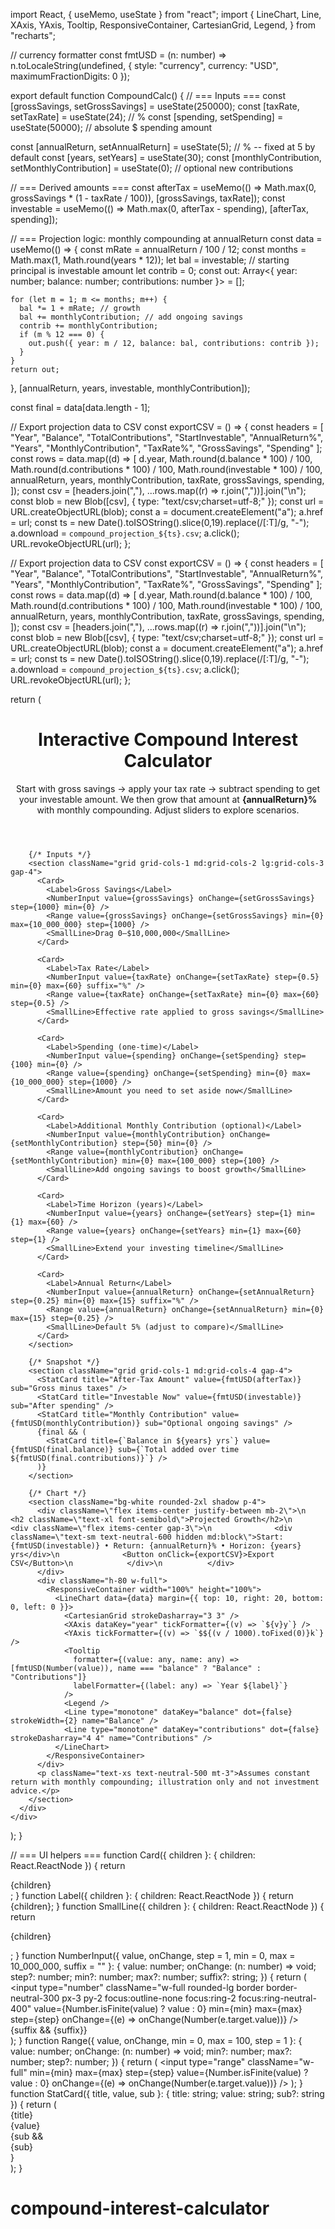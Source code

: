 import React, { useMemo, useState } from "react";
import {
  LineChart,
  Line,
  XAxis,
  YAxis,
  Tooltip,
  ResponsiveContainer,
  CartesianGrid,
  Legend,
} from "recharts";

// currency formatter
const fmtUSD = (n: number) =>
  n.toLocaleString(undefined, { style: "currency", currency: "USD", maximumFractionDigits: 0 });

export default function CompoundCalc() {
  // === Inputs ===
  const [grossSavings, setGrossSavings] = useState<number>(250000);
  const [taxRate, setTaxRate] = useState<number>(24); // %
  const [spending, setSpending] = useState<number>(50000); // absolute $ spending amount

  const [annualReturn, setAnnualReturn] = useState<number>(5); // % -- fixed at 5 by default
  const [years, setYears] = useState<number>(30);
  const [monthlyContribution, setMonthlyContribution] = useState<number>(0); // optional new contributions

  // === Derived amounts ===
  const afterTax = useMemo(() => Math.max(0, grossSavings * (1 - taxRate / 100)), [grossSavings, taxRate]);
  const investable = useMemo(() => Math.max(0, afterTax - spending), [afterTax, spending]);

  // === Projection logic: monthly compounding at annualReturn
  const data = useMemo(() => {
    const mRate = annualReturn / 100 / 12;
    const months = Math.max(1, Math.round(years * 12));
    let bal = investable; // starting principal is investable amount
    let contrib = 0;
    const out: Array<{ year: number; balance: number; contributions: number }> = [];

    for (let m = 1; m <= months; m++) {
      bal *= 1 + mRate; // growth
      bal += monthlyContribution; // add ongoing savings
      contrib += monthlyContribution;
      if (m % 12 === 0) {
        out.push({ year: m / 12, balance: bal, contributions: contrib });
      }
    }
    return out;
  }, [annualReturn, years, investable, monthlyContribution]);

  const final = data[data.length - 1];

  // Export projection data to CSV
  const exportCSV = () => {
    const headers = [
      "Year",
      "Balance",
      "TotalContributions",
      "StartInvestable",
      "AnnualReturn%",
      "Years",
      "MonthlyContribution",
      "TaxRate%",
      "GrossSavings",
      "Spending"
    ];
    const rows = data.map((d) => [
      d.year,
      Math.round(d.balance * 100) / 100,
      Math.round(d.contributions * 100) / 100,
      Math.round(investable * 100) / 100,
      annualReturn,
      years,
      monthlyContribution,
      taxRate,
      grossSavings,
      spending,
    ]);
    const csv = [headers.join(","), ...rows.map((r) => r.join(","))].join("\n");
    const blob = new Blob([csv], { type: "text/csv;charset=utf-8;" });
    const url = URL.createObjectURL(blob);
    const a = document.createElement("a");
    a.href = url;
    const ts = new Date().toISOString().slice(0,19).replace(/[:T]/g, "-");
    a.download = `compound_projection_${ts}.csv`;
    a.click();
    URL.revokeObjectURL(url);
  };

  // Export projection data to CSV
  const exportCSV = () => {
    const headers = [
      "Year",
      "Balance",
      "TotalContributions",
      "StartInvestable",
      "AnnualReturn%",
      "Years",
      "MonthlyContribution",
      "TaxRate%",
      "GrossSavings",
      "Spending"
    ];
    const rows = data.map((d) => [
      d.year,
      Math.round(d.balance * 100) / 100,
      Math.round(d.contributions * 100) / 100,
      Math.round(investable * 100) / 100,
      annualReturn,
      years,
      monthlyContribution,
      taxRate,
      grossSavings,
      spending,
    ]);
    const csv = [headers.join(","), ...rows.map((r) => r.join(","))].join("\n");
    const blob = new Blob([csv], { type: "text/csv;charset=utf-8;" });
    const url = URL.createObjectURL(blob);
    const a = document.createElement("a");
    a.href = url;
    const ts = new Date().toISOString().slice(0,19).replace(/[:T]/g, "-");
    a.download = `compound_projection_${ts}.csv`;
    a.click();
    URL.revokeObjectURL(url);
  };

  return (
    <div className="min-h-screen w-full bg-neutral-50 text-neutral-900 p-6">
      <div className="max-w-6xl mx-auto space-y-6">
        <header className="space-y-1">
          <h1 className="text-2xl md:text-3xl font-bold">Interactive Compound Interest Calculator</h1>
          <p className="text-neutral-600">Start with gross savings → apply your tax rate → subtract spending to get your investable amount. We then grow that amount at <strong>{annualReturn}%</strong> with monthly compounding. Adjust sliders to explore scenarios.</p>
        </header>

        {/* Inputs */}
        <section className="grid grid-cols-1 md:grid-cols-2 lg:grid-cols-3 gap-4">
          <Card>
            <Label>Gross Savings</Label>
            <NumberInput value={grossSavings} onChange={setGrossSavings} step={1000} min={0} />
            <Range value={grossSavings} onChange={setGrossSavings} min={0} max={10_000_000} step={1000} />
            <SmallLine>Drag 0–$10,000,000</SmallLine>
          </Card>

          <Card>
            <Label>Tax Rate</Label>
            <NumberInput value={taxRate} onChange={setTaxRate} step={0.5} min={0} max={60} suffix="%" />
            <Range value={taxRate} onChange={setTaxRate} min={0} max={60} step={0.5} />
            <SmallLine>Effective rate applied to gross savings</SmallLine>
          </Card>

          <Card>
            <Label>Spending (one-time)</Label>
            <NumberInput value={spending} onChange={setSpending} step={100} min={0} />
            <Range value={spending} onChange={setSpending} min={0} max={10_000_000} step={1000} />
            <SmallLine>Amount you need to set aside now</SmallLine>
          </Card>

          <Card>
            <Label>Additional Monthly Contribution (optional)</Label>
            <NumberInput value={monthlyContribution} onChange={setMonthlyContribution} step={50} min={0} />
            <Range value={monthlyContribution} onChange={setMonthlyContribution} min={0} max={100_000} step={100} />
            <SmallLine>Add ongoing savings to boost growth</SmallLine>
          </Card>

          <Card>
            <Label>Time Horizon (years)</Label>
            <NumberInput value={years} onChange={setYears} step={1} min={1} max={60} />
            <Range value={years} onChange={setYears} min={1} max={60} step={1} />
            <SmallLine>Extend your investing timeline</SmallLine>
          </Card>

          <Card>
            <Label>Annual Return</Label>
            <NumberInput value={annualReturn} onChange={setAnnualReturn} step={0.25} min={0} max={15} suffix="%" />
            <Range value={annualReturn} onChange={setAnnualReturn} min={0} max={15} step={0.25} />
            <SmallLine>Default 5% (adjust to compare)</SmallLine>
          </Card>
        </section>

        {/* Snapshot */}
        <section className="grid grid-cols-1 md:grid-cols-4 gap-4">
          <StatCard title="After-Tax Amount" value={fmtUSD(afterTax)} sub="Gross minus taxes" />
          <StatCard title="Investable Now" value={fmtUSD(investable)} sub="After spending" />
          <StatCard title="Monthly Contribution" value={fmtUSD(monthlyContribution)} sub="Optional ongoing savings" />
          {final && (
            <StatCard title={`Balance in ${years} yrs`} value={fmtUSD(final.balance)} sub={`Total added over time ${fmtUSD(final.contributions)}`} />
          )}
        </section>

        {/* Chart */}
        <section className="bg-white rounded-2xl shadow p-4">
          <div className=\"flex items-center justify-between mb-2\">\n            <h2 className=\"text-xl font-semibold\">Projected Growth</h2>\n            <div className=\"flex items-center gap-3\">\n              <div className=\"text-sm text-neutral-600 hidden md:block\">Start: {fmtUSD(investable)} • Return: {annualReturn}% • Horizon: {years} yrs</div>\n              <Button onClick={exportCSV}>Export CSV</Button>\n            </div>\n          </div>
          </div>
          <div className="h-80 w-full">
            <ResponsiveContainer width="100%" height="100%">
              <LineChart data={data} margin={{ top: 10, right: 20, bottom: 0, left: 0 }}>
                <CartesianGrid strokeDasharray="3 3" />
                <XAxis dataKey="year" tickFormatter={(v) => `${v}y`} />
                <YAxis tickFormatter={(v) => `$${(v / 1000).toFixed(0)}k`} />
                <Tooltip
                  formatter={(value: any, name: any) => [fmtUSD(Number(value)), name === "balance" ? "Balance" : "Contributions"]}
                  labelFormatter={(label: any) => `Year ${label}`}
                />
                <Legend />
                <Line type="monotone" dataKey="balance" dot={false} strokeWidth={2} name="Balance" />
                <Line type="monotone" dataKey="contributions" dot={false} strokeDasharray="4 4" name="Contributions" />
              </LineChart>
            </ResponsiveContainer>
          </div>
          <p className="text-xs text-neutral-500 mt-3">Assumes constant return with monthly compounding; illustration only and not investment advice.</p>
        </section>
      </div>
    </div>
  );
}

// === UI helpers ===
function Card({ children }: { children: React.ReactNode }) {
  return <div className="bg-white rounded-2xl shadow p-4 space-y-2">{children}</div>;
}
function Label({ children }: { children: React.ReactNode }) {
  return <label className="text-sm font-medium text-neutral-700">{children}</label>;
}
function SmallLine({ children }: { children: React.ReactNode }) {
  return <p className="text-xs text-neutral-500">{children}</p>;
}
function NumberInput({ value, onChange, step = 1, min = 0, max = 10_000_000, suffix = "" }: {
  value: number;
  onChange: (n: number) => void;
  step?: number;
  min?: number;
  max?: number;
  suffix?: string;
}) {
  return (
    <div className="flex items-center gap-2">
      <input
        type="number"
        className="w-full rounded-lg border border-neutral-300 px-3 py-2 focus:outline-none focus:ring-2 focus:ring-neutral-400"
        value={Number.isFinite(value) ? value : 0}
        min={min}
        max={max}
        step={step}
        onChange={(e) => onChange(Number(e.target.value))}
      />
      {suffix && <span className="text-sm text-neutral-600 w-8 text-right">{suffix}</span>}
    </div>
  );
}
function Range({ value, onChange, min = 0, max = 100, step = 1 }: {
  value: number;
  onChange: (n: number) => void;
  min?: number;
  max?: number;
  step?: number;
}) {
  return (
    <input
      type="range"
      className="w-full"
      min={min}
      max={max}
      step={step}
      value={Number.isFinite(value) ? value : 0}
      onChange={(e) => onChange(Number(e.target.value))}
    />
  );
}
function StatCard({ title, value, sub }: { title: string; value: string; sub?: string }) {
  return (
    <div className="bg-white rounded-2xl shadow p-4">
      <div className="text-sm text-neutral-600">{title}</div>
      <div className="text-2xl font-semibold">{value}</div>
      {sub && <div className="text-xs text-neutral-500">{sub}</div>}
    </div>
  );
}
# compound-interest-calculator
